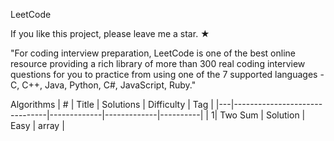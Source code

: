 LeetCode

If you like this project, please leave me a star. ★

"For coding interview preparation, LeetCode is one of the best online resource providing a rich library of more than 300 real coding interview questions for you to practice from using one of the 7 supported languages - C, C++, Java, Python, C#, JavaScript, Ruby."

Algorithms
| #	| Title	                        | Solutions		| Difficulty	| Tag      |
|---|-------------------------------|-------------|-------------|----------|
|  1| Two Sum                       | Solution    | Easy        | array    |
